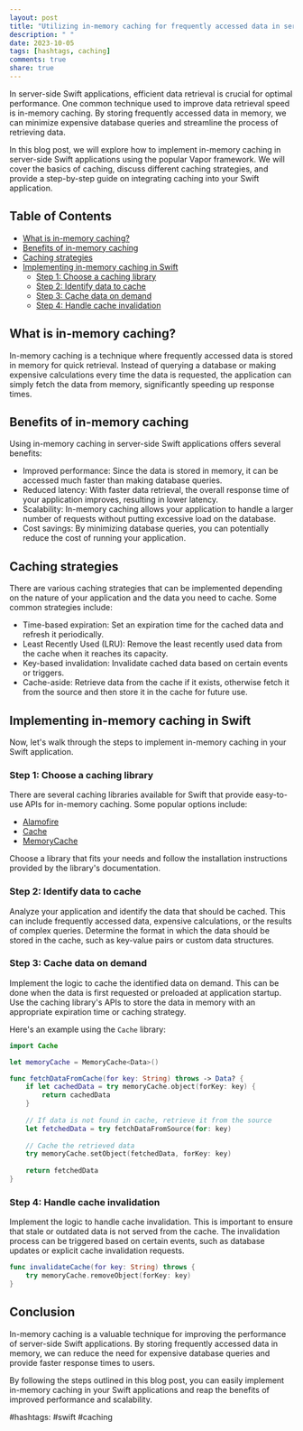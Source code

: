```yaml
---
layout: post
title: "Utilizing in-memory caching for frequently accessed data in server-side Swift applications"
description: " "
date: 2023-10-05
tags: [hashtags, caching]
comments: true
share: true
---
```


In server-side Swift applications, efficient data retrieval is crucial for optimal performance. One common technique used to improve data retrieval speed is in-memory caching. By storing frequently accessed data in memory, we can minimize expensive database queries and streamline the process of retrieving data.

In this blog post, we will explore how to implement in-memory caching in server-side Swift applications using the popular Vapor framework. We will cover the basics of caching, discuss different caching strategies, and provide a step-by-step guide on integrating caching into your Swift application.

## Table of Contents

- [What is in-memory caching?](#what-is-in-memory-caching)
- [Benefits of in-memory caching](#benefits-of-in-memory-caching)
- [Caching strategies](#caching-strategies)
- [Implementing in-memory caching in Swift](#implementing-in-memory-caching-in-swift)
  - [Step 1: Choose a caching library](#step-1-choose-a-caching-library)
  - [Step 2: Identify data to cache](#step-2-identify-data-to-cache)
  - [Step 3: Cache data on demand](#step-3-cache-data-on-demand)
  - [Step 4: Handle cache invalidation](#step-4-handle-cache-invalidation)

## What is in-memory caching?
In-memory caching is a technique where frequently accessed data is stored in memory for quick retrieval. Instead of querying a database or making expensive calculations every time the data is requested, the application can simply fetch the data from memory, significantly speeding up response times.

## Benefits of in-memory caching
Using in-memory caching in server-side Swift applications offers several benefits:
- Improved performance: Since the data is stored in memory, it can be accessed much faster than making database queries.
- Reduced latency: With faster data retrieval, the overall response time of your application improves, resulting in lower latency.
- Scalability: In-memory caching allows your application to handle a larger number of requests without putting excessive load on the database.
- Cost savings: By minimizing database queries, you can potentially reduce the cost of running your application.

## Caching strategies
There are various caching strategies that can be implemented depending on the nature of your application and the data you need to cache. Some common strategies include:
- Time-based expiration: Set an expiration time for the cached data and refresh it periodically.
- Least Recently Used (LRU): Remove the least recently used data from the cache when it reaches its capacity.
- Key-based invalidation: Invalidate cached data based on certain events or triggers.
- Cache-aside: Retrieve data from the cache if it exists, otherwise fetch it from the source and then store it in the cache for future use.

## Implementing in-memory caching in Swift
Now, let's walk through the steps to implement in-memory caching in your Swift application.

### Step 1: Choose a caching library
There are several caching libraries available for Swift that provide easy-to-use APIs for in-memory caching. Some popular options include:
- [Alamofire](https://github.com/Alamofire/Alamofire)
- [Cache](https://github.com/hyperoslo/Cache)
- [MemoryCache](https://github.com/ilyapuchka/MemoryCache)

Choose a library that fits your needs and follow the installation instructions provided by the library's documentation.

### Step 2: Identify data to cache
Analyze your application and identify the data that should be cached. This can include frequently accessed data, expensive calculations, or the results of complex queries. Determine the format in which the data should be stored in the cache, such as key-value pairs or custom data structures.

### Step 3: Cache data on demand
Implement the logic to cache the identified data on demand. This can be done when the data is first requested or preloaded at application startup. Use the caching library's APIs to store the data in memory with an appropriate expiration time or caching strategy.

Here's an example using the `Cache` library:

```swift
import Cache

let memoryCache = MemoryCache<Data>()

func fetchDataFromCache(for key: String) throws -> Data? {
    if let cachedData = try memoryCache.object(forKey: key) {
        return cachedData
    }
    
    // If data is not found in cache, retrieve it from the source
    let fetchedData = try fetchDataFromSource(for: key)
    
    // Cache the retrieved data
    try memoryCache.setObject(fetchedData, forKey: key)
    
    return fetchedData
}
```

### Step 4: Handle cache invalidation
Implement the logic to handle cache invalidation. This is important to ensure that stale or outdated data is not served from the cache. The invalidation process can be triggered based on certain events, such as database updates or explicit cache invalidation requests.

```swift
func invalidateCache(for key: String) throws {
    try memoryCache.removeObject(forKey: key)
}
```

## Conclusion
In-memory caching is a valuable technique for improving the performance of server-side Swift applications. By storing frequently accessed data in memory, we can reduce the need for expensive database queries and provide faster response times to users.

By following the steps outlined in this blog post, you can easily implement in-memory caching in your Swift applications and reap the benefits of improved performance and scalability.

#hashtags: #swift #caching
